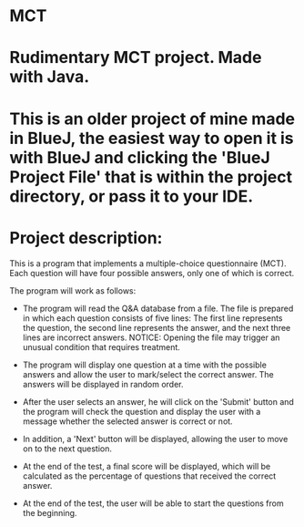 # MCT
# Rudimentary MCT project. Made with Java.

# This is an older project of mine made in BlueJ, the easiest way to open it is with BlueJ and clicking the 'BlueJ Project File' that is within the project directory, or pass it to your IDE.  

# Project description:

This is a program that implements a multiple-choice questionnaire (MCT). Each question will have four possible answers, only one of which is correct.

The program will work as follows:

* The program will read the Q&A database from a file. The file is prepared in which each question consists of five lines: The first line represents the question, the second      line represents the answer, and the next three lines are incorrect answers. NOTICE: Opening the file may trigger an unusual condition that requires treatment.

* The program will display one question at a time with the possible answers and allow the user to mark/select the correct answer. The answers will be displayed in random order.

* After the user selects an answer, he will click on the 'Submit' button and the program will check the question and display the user with a message whether the selected         answer is correct or not.

* In addition, a 'Next' button will be displayed, allowing the user to move on to the next question.

* At the end of the test, a final score will be displayed, which will be calculated as the percentage of questions that received the correct answer.

* At the end of the test, the user will be able to start the questions from the beginning.

